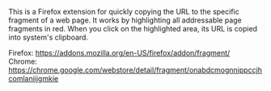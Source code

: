 This is a Firefox extension for quickly copying the URL to the specific fragment of a web page.
It works by highlighting all addressable page fragments in red. When you click on the highlighted area, its URL is copied into system's clipboard.

Firefox: https://addons.mozilla.org/en-US/firefox/addon/fragment/  
Chrome: https://chrome.google.com/webstore/detail/fragment/onabdcmognnippccjhcomlaniijgmkie
